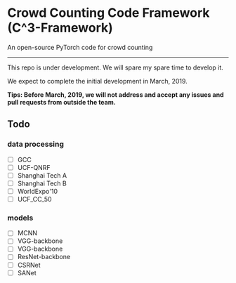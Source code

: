 # **C**rowd **C**ounting **C**ode Framework (C^3-Framework) 

An open-source PyTorch code for crowd counting

---

This repo is under development. We will spare my spare time to develop it. 

We expect to complete the initial development in March, 2019. 

**Tips: Before March, 2019, we will not address and accept any issues and pull requests from outside the team.**


##  Todo
### data processing
- [ ] GCC
- [ ] UCF-QNRF
- [ ] Shanghai Tech A
- [ ] Shanghai Tech B
- [ ] WorldExpo'10
- [ ] UCF_CC_50

### models
- [ ] MCNN
- [ ] VGG-backbone 
- [ ]  VGG-backbone
- [ ] ResNet-backbone 
- [ ] CSRNet
- [ ] SANet
